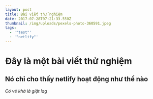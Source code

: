 ```yaml
---
layout: post
title: Bài viết thử nghiệm
date: 2017-07-28T07:21:33.550Z
thumbnail: /img/uploads/pexels-photo-360591.jpeg
tags:
  - '"test"'
  - '"netlify"'
---
```

# Đây là một bài viết thử nghiệm

## Nó chỉ cho thấy netlify hoạt động như thế nào

*Có vẻ khá là giật lag*
